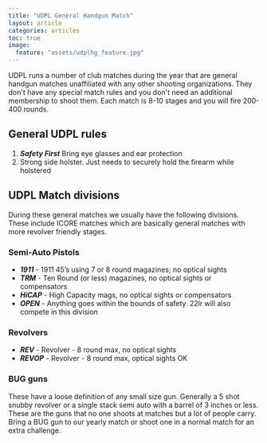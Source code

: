 ```yaml
---
title: "UDPL General Handgun Match"
layout: article
categories: articles
toc: true
image:
  feature: "assets/udplhg_feature.jpg"
---
```


UDPL runs a number of club matches during the year that are general handgun matches unaffiliated with any other shooting organizations. They don't have any special match rules and you don't need an additional membership to shoot them. Each match is 8-10 stages and you will fire 200-400 rounds.

## General UDPL rules

1. ***Safety First*** Bring eye glasses and ear protection
1. Strong side holster. Just needs to securely hold the firearm while holstered


## UDPL Match divisions

During these general matches we usually have the following divisions. These include ICORE matches which are basically general matches with more revolver friendly stages.

### Semi-Auto Pistols

* ***1911*** - 1911 45’s using 7 or 8 round magazines; no optical sights
* ***TRM*** - Ten Round (or less) magazines, no optical sights or compensators
* ***HiCAP*** - High Capacity mags, no optical sights or compensators
* ***OPEN*** - Anything goes within the bounds of safety. 22lr will also compete in this division
 
### Revolvers

* ***REV*** - Revolver - 8 round max, no optical sights
* ***REVOP*** - Revolver - 8 round max, optical sights OK

### BUG guns

These have a loose definition of any small size gun. Generally a 5 shot snubby revolver or a single stack semi auto with a barrel of 3 inches or less. These are the guns that no one shoots at matches but a lot of people carry. Bring a BUG gun to our yearly match or shoot one in a normal match for an extra challenge.

